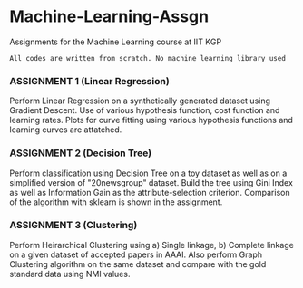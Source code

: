 # Machine-Learning-Assgn
Assignments for the Machine Learning course at IIT KGP

`All codes are written from scratch. No machine learning library used`

### ASSIGNMENT 1 (Linear Regression)
Perform Linear Regression on a synthetically generated dataset using Gradient Descent. Use of various hypothesis function, cost function and learning rates.
Plots for curve fitting using various hypothesis functions and learning curves are attatched.


### ASSIGNMENT 2 (Decision Tree)
Perform classification using Decision Tree on a toy dataset as well as on a simplified version of "20newsgroup" dataset. Build the tree using Gini Index as well as Information Gain as the attribute-selection criterion.
Comparison of the algorithm with sklearn is shown in the assignment.


### ASSIGNMENT 3 (Clustering)
Perform Heirarchical Clustering using a) Single linkage, b) Complete linkage on a given dataset of accepted papers in AAAI.
Also perform Graph Clustering algorithm on the same dataset and compare with the gold standard data using NMI values.
